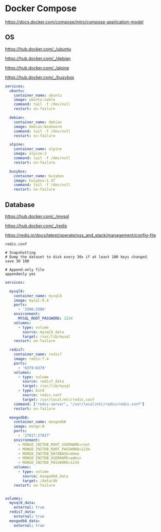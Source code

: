 # Docker Compose

https://docs.docker.com/compose/intro/compose-application-model

## OS

https://hub.docker.com/_/ubuntu

https://hub.docker.com/_/debian

https://hub.docker.com/_/alpine

https://hub.docker.com/_/busybox

```yaml
services:
  ubuntu:
    container_name: ubuntu
    image: ubuntu:noble
    command: tail -f /dev/null
    restart: on-failure

  debian:
    container_name: debian
    image: debian:bookworm
    command: tail -f /dev/null
    restart: on-failure

  alpine:
    container_name: alpine
    image: alpine:3
    command: tail -f /dev/null
    restart: on-failure

  busybox:
    container_name: busybox
    image: busybox:1.37
    command: tail -f /dev/null
    restart: on-failure
```

## Database

https://hub.docker.com/_/mysql

https://hub.docker.com/_/redis

https://redis.io/docs/latest/operate/oss_and_stack/management/config-file

`redis.conf`
```
# Snapshotting
# Dump the dataset to disk every 30s if at least 100 keys changed.
save 30 100

# Append-only file
appendonly yes
```

```yaml
services:

  mysql8:
    container_name: mysql8
    image: mysql:8.4
    ports:
      - '3306:3306'
    environment:
      MYSQL_ROOT_PASSWORD: 1234
    volumes:
      - type: volume
        source: mysql8_data
        target: /var/lib/mysql
    restart: on-failure

  redis7:
    container_name: redis7
    image: redis:7.4
    ports:
      - '6379:6379'
    volumes:
      - type: volume
        source: redis7_data
        target: /var/lib/mysql
      - type: bind
        source: redis.conf
        target: /usr/local/etc/redis.conf
    command: ["redis-server", "/usr/local/etc/redis/redis.conf"]
    restart: on-failure

  mongodb8:
    container_name: mongodb8
    image: mongo:8
    ports:
      - '27017:27017'
    environment:
      - MONGO_INITDB_ROOT_USERNAME=root
      - MONGO_INITDB_ROOT_PASSWORD=1234
      - MONGO_INITDB_DATABASE=demo
      - MONGO_INITDB_USERNAME=admin
      - MONGO_INITDB_PASSWORD=1234
    volumes:
      - type: volume
        source: mongodb8_data
        target: /data/db
    restart: on-failure


volumes:
  mysql8_data:
    external: true
  redis7_data:
    external: true
  mongodb8_data:
    external: true
```

